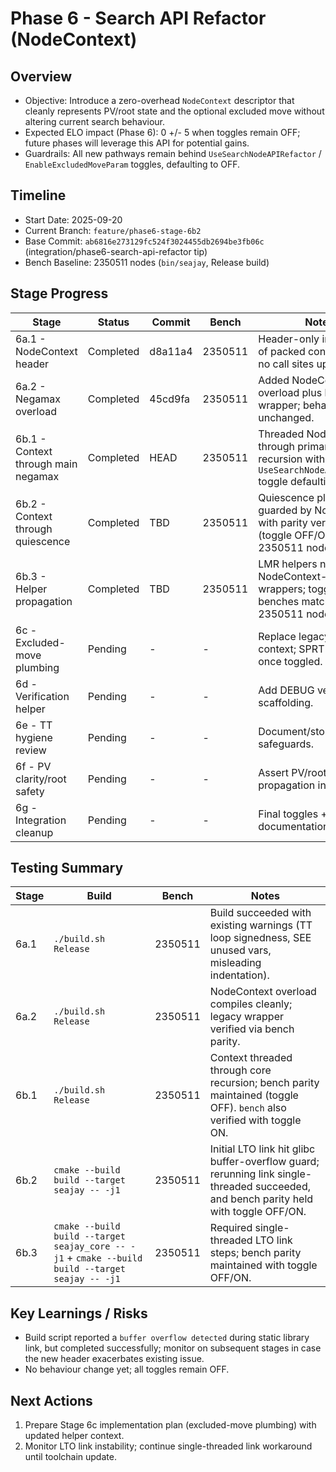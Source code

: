 # Phase 6 - Search API Refactor (NodeContext)

## Overview
- Objective: Introduce a zero-overhead `NodeContext` descriptor that cleanly represents PV/root state and the optional excluded move without altering current search behaviour.
- Expected ELO impact (Phase 6): 0 +/- 5 when toggles remain OFF; future phases will leverage this API for potential gains.
- Guardrails: All new pathways remain behind `UseSearchNodeAPIRefactor` / `EnableExcludedMoveParam` toggles, defaulting to OFF.

## Timeline
- Start Date: 2025-09-20
- Current Branch: `feature/phase6-stage-6b2`
- Base Commit: `ab6816e273129fc524f3024455db2694be3fb06c` (integration/phase6-search-api-refactor tip)
- Bench Baseline: 2350511 nodes (`bin/seajay`, Release build)

## Stage Progress
| Stage | Status | Commit | Bench | Notes |
|-------|--------|--------|-------|-------|
| 6a.1 - NodeContext header | Completed | d8a11a4 | 2350511 | Header-only introduction of packed context struct, no call sites updated yet. |
| 6a.2 - Negamax overload | Completed | 45cd9fa | 2350511 | Added NodeContext overload plus legacy wrapper; behaviour unchanged. |
| 6b.1 - Context through main negamax | Completed | HEAD | 2350511 | Threaded NodeContext through primary negamax recursion with `UseSearchNodeAPIRefactor` toggle defaulting to OFF. |
| 6b.2 - Context through quiescence | Completed | TBD | 2350511 | Quiescence plumbing guarded by NodeContext with parity verified (toggle OFF/ON both 2350511 nodes). |
| 6b.3 - Helper propagation | Completed | TBD | 2350511 | LMR helpers now use NodeContext-aware wrappers; toggle OFF/ON benches match at 2350511 nodes. |
| 6c - Excluded-move plumbing | Pending | - | - | Replace legacy flags with context; SPRT required once toggled. |
| 6d - Verification helper | Pending | - | - | Add DEBUG verification scaffolding. |
| 6e - TT hygiene review | Pending | - | - | Document/store safeguards. |
| 6f - PV clarity/root safety | Pending | - | - | Assert PV/root propagation invariants. |
| 6g - Integration cleanup | Pending | - | - | Final toggles + documentation sweep. |

## Testing Summary
| Stage | Build | Bench | Notes |
|-------|-------|-------|-------|
| 6a.1 | `./build.sh Release` | 2350511 | Build succeeded with existing warnings (TT loop signedness, SEE unused vars, misleading indentation). |
| 6a.2 | `./build.sh Release` | 2350511 | NodeContext overload compiles cleanly; legacy wrapper verified via bench parity. |
| 6b.1 | `./build.sh Release` | 2350511 | Context threaded through core recursion; bench parity maintained (toggle OFF). `bench` also verified with toggle ON. |
| 6b.2 | `cmake --build build --target seajay -- -j1` | 2350511 | Initial LTO link hit glibc buffer-overflow guard; rerunning link single-threaded succeeded, and bench parity held with toggle OFF/ON. |
| 6b.3 | `cmake --build build --target seajay_core -- -j1` + `cmake --build build --target seajay -- -j1` | 2350511 | Required single-threaded LTO link steps; bench parity maintained with toggle OFF/ON. |

## Key Learnings / Risks
- Build script reported a `buffer overflow detected` during static library link, but completed successfully; monitor on subsequent stages in case the new header exacerbates existing issue.
- No behaviour change yet; all toggles remain OFF.

## Next Actions
1. Prepare Stage 6c implementation plan (excluded-move plumbing) with updated helper context.
2. Monitor LTO link instability; continue single-threaded link workaround until toolchain update.

